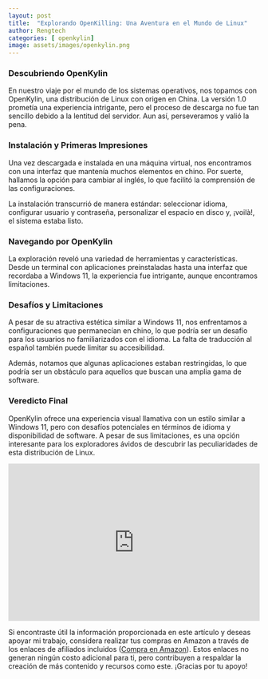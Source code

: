 ```yaml
---
layout: post
title:  "Explorando OpenKilling: Una Aventura en el Mundo de Linux"
author: Rengtech
categories: [ openkylin]
image: assets/images/openkylin.png
---
```


### Descubriendo OpenKylin

En nuestro viaje por el mundo de los sistemas operativos, nos topamos con OpenKylin, una distribución de Linux con origen en China. La versión 1.0 prometía una experiencia intrigante, pero el proceso de descarga no fue tan sencillo debido a la lentitud del servidor. Aun así, perseveramos y valió la pena.

### Instalación y Primeras Impresiones

Una vez descargada e instalada en una máquina virtual, nos encontramos con una interfaz que mantenía muchos elementos en chino. Por suerte, hallamos la opción para cambiar al inglés, lo que facilitó la comprensión de las configuraciones.

La instalación transcurrió de manera estándar: seleccionar idioma, configurar usuario y contraseña, personalizar el espacio en disco y, ¡voilà!, el sistema estaba listo.

### Navegando por OpenKylin

La exploración reveló una variedad de herramientas y características. Desde un terminal con aplicaciones preinstaladas hasta una interfaz que recordaba a Windows 11, la experiencia fue intrigante, aunque encontramos limitaciones.

### Desafíos y Limitaciones

A pesar de su atractiva estética similar a Windows 11, nos enfrentamos a configuraciones que permanecían en chino, lo que podría ser un desafío para los usuarios no familiarizados con el idioma. La falta de traducción al español también puede limitar su accesibilidad.

Además, notamos que algunas aplicaciones estaban restringidas, lo que podría ser un obstáculo para aquellos que buscan una amplia gama de software.

### Veredicto Final

OpenKylin ofrece una experiencia visual llamativa con un estilo similar a Windows 11, pero con desafíos potenciales en términos de idioma y disponibilidad de software. A pesar de sus limitaciones, es una opción interesante para los exploradores ávidos de descubrir las peculiaridades de esta distribución de Linux.


<iframe style="width:100%;" height="315" src="https://www.youtube.com/embed/RiANueb1GBM?si=otXs2o_7pr4tXbvG" frameborder="0" allowfullscreen></iframe>

Si encontraste útil la información proporcionada en este artículo y deseas apoyar mi trabajo, considera realizar tus compras en Amazon a través de los enlaces de afiliados incluidos (<a href="https://amzn.to/3Rknqjn" rel="nofollow">Compra en Amazon</a>). Estos enlaces no generan ningún costo adicional para ti, pero contribuyen a respaldar la creación de más contenido y recursos como este. ¡Gracias por tu apoyo!